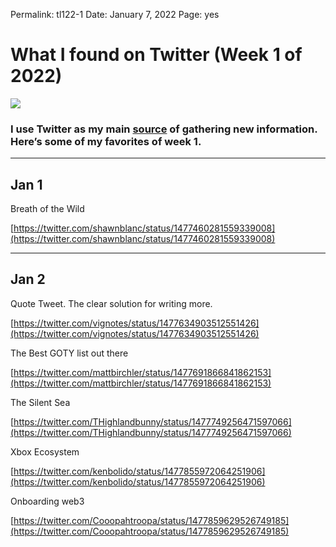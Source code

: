 
Permalink: tl122-1
Date: January 7, 2022
Page: yes

# What I found on Twitter (Week 1 of 2022)

![](https://images.unsplash.com/photo-1622920156895-96dd15c40f39?ixlib=rb-1.2.1&q=80&fm=jpg&crop=entropy&cs=tinysrgb&dl=jeremy-bezanger-MX7AXTG8OzY-unsplash.jpg)

### I use Twitter as my main [source](https://twitter.com/nashp) of gathering new information. Here’s some of my favorites of week 1.

---- 

## Jan 1

Breath of the Wild

[https://twitter.com/shawnblanc/status/1477460281559339008](https://twitter.com/shawnblanc/status/1477460281559339008)

---- 

## Jan 2

Quote Tweet. The clear solution for writing more.

[https://twitter.com/vignotes/status/1477634903512551426](https://twitter.com/vignotes/status/1477634903512551426)

The Best GOTY list out there

[https://twitter.com/mattbirchler/status/1477691866841862153](https://twitter.com/mattbirchler/status/1477691866841862153)

The Silent Sea

[https://twitter.com/THighlandbunny/status/1477749256471597066](https://twitter.com/THighlandbunny/status/1477749256471597066)

Xbox Ecosystem

[https://twitter.com/kenbolido/status/1477855972064251906](https://twitter.com/kenbolido/status/1477855972064251906)

Onboarding web3

[https://twitter.com/Cooopahtroopa/status/1477859629526749185](https://twitter.com/Cooopahtroopa/status/1477859629526749185)
